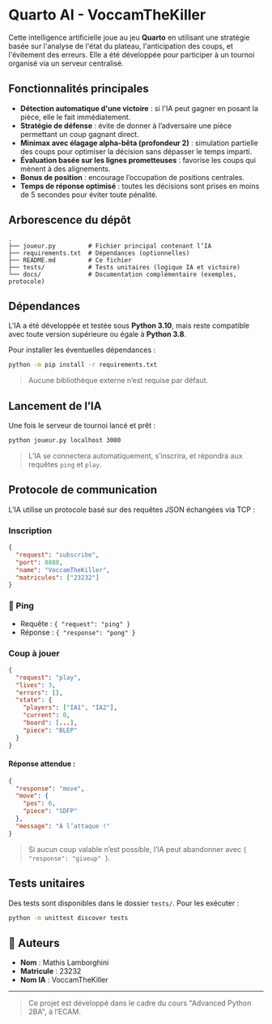 # Quarto AI - VoccamTheKiller

Cette intelligence artificielle joue au jeu **Quarto** en utilisant une stratégie basée sur l'analyse de l'état du plateau, l'anticipation des coups, et l'évitement des erreurs. Elle a été développée pour participer à un tournoi organisé via un serveur centralisé.

## Fonctionnalités principales

- **Détection automatique d'une victoire** : si l'IA peut gagner en posant la pièce, elle le fait immédiatement.
- **Stratégie de défense** : évite de donner à l’adversaire une pièce permettant un coup gagnant direct.
- **Minimax avec élagage alpha-bêta (profondeur 2)** : simulation partielle des coups pour optimiser la décision sans dépasser le temps imparti.
- **Évaluation basée sur les lignes prometteuses** : favorise les coups qui mènent à des alignements.
- **Bonus de position** : encourage l’occupation de positions centrales.
- **Temps de réponse optimisé** : toutes les décisions sont prises en moins de 5 secondes pour éviter toute pénalité.

## Arborescence du dépôt

```
.
├── joueur.py         # Fichier principal contenant l’IA
├── requirements.txt  # Dépendances (optionnelles)
├── README.md         # Ce fichier
├── tests/            # Tests unitaires (logique IA et victoire)
└── docs/             # Documentation complémentaire (exemples, protocole)
```

## Dépendances

L'IA a été développée et testée sous **Python 3.10**, mais reste compatible avec toute version supérieure ou égale à **Python 3.8**.

Pour installer les éventuelles dépendances :

```bash
python -m pip install -r requirements.txt
```

> Aucune bibliothèque externe n’est requise par défaut.

## Lancement de l’IA

Une fois le serveur de tournoi lancé et prêt :

```bash
python joueur.py localhost 3000
```

> L’IA se connectera automatiquement, s’inscrira, et répondra aux requêtes `ping` et `play`.

## Protocole de communication

L’IA utilise un protocole basé sur des requêtes JSON échangées via TCP :

### Inscription

```json
{
  "request": "subscribe",
  "port": 8888,
  "name": "VoccamTheKiller",
  "matricules": ["23232"]
}
```

### 📡 Ping

- Requête : `{ "request": "ping" }`
- Réponse : `{ "response": "pong" }`

### Coup à jouer

```json
{
  "request": "play",
  "lives": 3,
  "errors": [],
  "state": {
    "players": ["IA1", "IA2"],
    "current": 0,
    "board": [...],
    "piece": "BLEP"
  }
}
```

#### Réponse attendue :

```json
{
  "response": "move",
  "move": {
    "pos": 6,
    "piece": "SDFP"
  },
  "message": "À l’attaque !"
}
```

> Si aucun coup valable n’est possible, l’IA peut abandonner avec `{ "response": "giveup" }`.

## Tests unitaires

Des tests sont disponibles dans le dossier `tests/`. Pour les exécuter :

```bash
python -m unittest discover tests
```

## 👥 Auteurs

- **Nom** : Mathis Lamborghini
- **Matricule** : 23232
- **Nom IA** : VoccamTheKiller

---

> Ce projet est développé dans le cadre du cours "Advanced Python 2BA", à l’ECAM.
